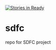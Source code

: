 [![Stories in Ready](https://badge.waffle.io/asu-cis-capstone/sdfc.png?label=ready&title=Ready)](https://waffle.io/asu-cis-capstone/sdfc)
# sdfc
repo for SDFC project
